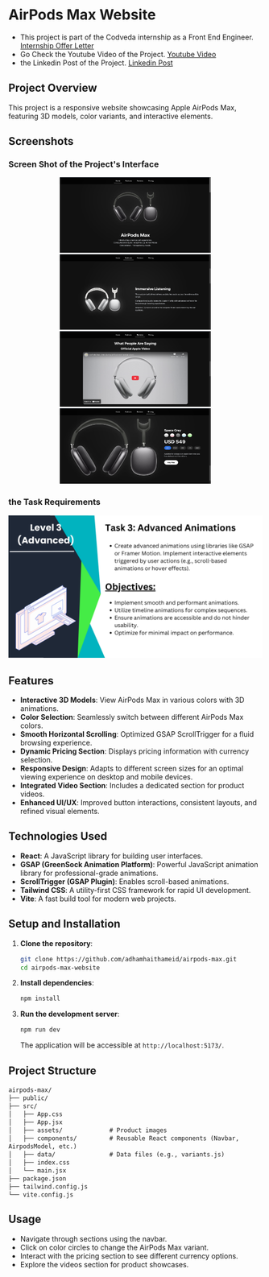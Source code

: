 # AirPods Max Website

- This project is part of the Codveda internship as a Front End Engineer. [Internship Offer Letter](https://www.linkedin.com/embed/feed/update/urn:li:ugcPost:7324392120541151233)
- Go Check the Youtube Video of the Project. [Youtube Video](https://www.linkedin.com/embed/feed/update/urn:li:ugcPost:7324392120541151233)
- the Linkedin Post of the Project. [Linkedin Post](https://www.linkedin.com/embed/feed/update/urn:li:ugcPost:7324392120541151233)

## Project Overview
This project is a responsive website showcasing Apple AirPods Max, featuring 3D models, color variants, and interactive elements.

## Screenshots

### Screen Shot of the Project's Interface
<p align="center">
  <img src=https://github.com/adhamhaithameid/airpods-max/blob/46a73cfbeca0d0e70e8f09bc3a28dc8076dda599/1.png alt="Dashboard Screenshot" width="300" height="150">
  <img src=https://github.com/adhamhaithameid/airpods-max/blob/46a73cfbeca0d0e70e8f09bc3a28dc8076dda599/2.png alt="Dashboard Screenshot" width="300" height="150">
  <img src=https://github.com/adhamhaithameid/airpods-max/blob/46a73cfbeca0d0e70e8f09bc3a28dc8076dda599/3.png alt="Dashboard Screenshot" width="300" height="150">
  <img src=https://github.com/adhamhaithameid/airpods-max/blob/46a73cfbeca0d0e70e8f09bc3a28dc8076dda599/4.png alt="Dashboard Screenshot" width="300" height="150">
</p>

### the Task Requirements
![Task Requirements](<Front-End Task List-14_page-0001.jpg>)

## Features

- **Interactive 3D Models**: View AirPods Max in various colors with 3D animations.
- **Color Selection**: Seamlessly switch between different AirPods Max colors.
- **Smooth Horizontal Scrolling**: Optimized GSAP ScrollTrigger for a fluid browsing experience.
- **Dynamic Pricing Section**: Displays pricing information with currency selection.
- **Responsive Design**: Adapts to different screen sizes for an optimal viewing experience on desktop and mobile devices.
- **Integrated Video Section**: Includes a dedicated section for product videos.
- **Enhanced UI/UX**: Improved button interactions, consistent layouts, and refined visual elements.

## Technologies Used

- **React**: A JavaScript library for building user interfaces.
- **GSAP (GreenSock Animation Platform)**: Powerful JavaScript animation library for professional-grade animations.
- **ScrollTrigger (GSAP Plugin)**: Enables scroll-based animations.
- **Tailwind CSS**: A utility-first CSS framework for rapid UI development.
- **Vite**: A fast build tool for modern web projects.

## Setup and Installation

1.  **Clone the repository**:

    ```bash
    git clone https://github.com/adhamhaithameid/airpods-max.git
    cd airpods-max-website
    ```

2.  **Install dependencies**:

    ```bash
    npm install
    ```

3.  **Run the development server**:

    ```bash
    npm run dev
    ```

    The application will be accessible at `http://localhost:5173/`.

## Project Structure

```
airpods-max/
├── public/
├── src/
│   ├── App.css
│   ├── App.jsx
│   ├── assets/             # Product images
│   ├── components/         # Reusable React components (Navbar, AirpodsModel, etc.)
│   ├── data/               # Data files (e.g., variants.js)
│   ├── index.css
│   └── main.jsx
├── package.json
├── tailwind.config.js
└── vite.config.js
```

## Usage

- Navigate through sections using the navbar.
- Click on color circles to change the AirPods Max variant.
- Interact with the pricing section to see different currency options.
- Explore the videos section for product showcases.

